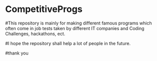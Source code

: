# CompetitiveProgs

#This repository is mainly for making different famous programs which often come in job tests taken by different IT companies and Coding Challenges, hackathons, ect.

#I hope the repository shall help a lot of people in the future.


#thank you
